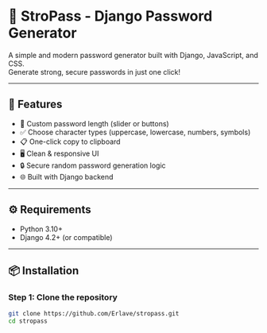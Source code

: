 # 🔐 StroPass - Django Password Generator

A simple and modern password generator built with Django, JavaScript, and CSS.  
Generate strong, secure passwords in just one click!

---

## 🚀 Features

- 🔢 Custom password length (slider or buttons)
- ✅ Choose character types (uppercase, lowercase, numbers, symbols)
- 📋 One-click copy to clipboard
- 🖥️ Clean & responsive UI
- 🔒 Secure random password generation logic
- 🌐 Built with Django backend

---


## ⚙️ Requirements

- Python 3.10+
- Django 4.2+ (or compatible)

---

## 📦 Installation

### Step 1: Clone the repository

```bash
git clone https://github.com/Erlave/stropass.git
cd stropass

